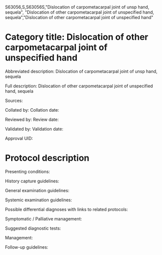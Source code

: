 S63056,S,S63056S,"Dislocation of carpometacarpal joint of unsp hand, sequela", "Dislocation of other carpometacarpal joint of unspecified hand, sequela","Dislocation of other carpometacarpal joint of unspecified hand"
# Category title: Dislocation of other carpometacarpal joint of unspecified hand

Abbreviated description: Dislocation of carpometacarpal joint of unsp hand, sequela

Full description: Dislocation of other carpometacarpal joint of unspecified hand, sequela

Sources:

Collated by:
Collation date:

Reviewed by:
Review date:

Validated by:
Validation date:

Approval UID:

# Protocol description

Presenting conditions:

History capture guidelines:

General examination guidelines:

Systemic examination guidelines:

Possible differential diagnoses with links to related protocols:

Symptomatic / Palliative management:

Suggested diagnostic tests:

Management:

Follow-up guidelines:
